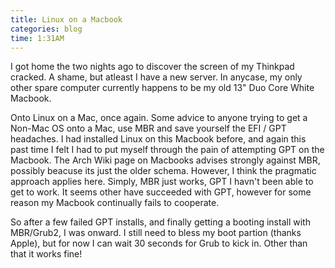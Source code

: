 ```yaml
---
title: Linux on a Macbook
categories: blog
time: 1:31AM
---
```

I got home the two nights ago to discover the screen of my Thinkpad cracked. A shame, but atleast I have a new server. In anycase, my only other spare computer currently happens to be my old 13" Duo Core White Macbook.

Onto Linux on a Mac, once again. Some advice to anyone trying to get a Non-Mac OS onto a Mac, use MBR and save yourself the EFI / GPT headaches. I had installed Linux on this Macbook before, and again this past time I felt I had to put myself through the pain of attempting GPT on the Macbook. The Arch Wiki page on Macbooks advises strongly against MBR, possibly beacuse its just the older schema. However, I think the pragmatic approach applies here. Simply, MBR just works, GPT I havn't been able to get to work. It seems other have succeeded with GPT, however for some reason my Macbook continually fails to cooperate.

So after a few failed GPT installs, and finally getting a booting install with MBR/Grub2, I was onward. I still need to bless my boot partion (thanks Apple), but for now I can wait 30 seconds for Grub to kick in. Other than that it works fine!
